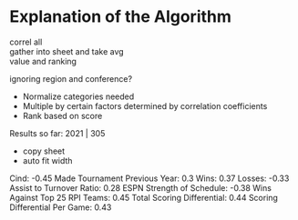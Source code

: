 # Explanation of the Algorithm
correl all  
gather into sheet and take avg  
value and ranking  

ignoring region and conference?

- Normalize categories needed
- Multiple by certain factors determined by correlation coefficients
- Rank based on score

Results so far: 2021 | 305

- copy sheet
- auto fit width

Cind: -0.45
Made Tournament Previous Year: 0.3
Wins: 0.37
Losses: -0.33
Assist to Turnover Ratio: 0.28
ESPN Strength of Schedule: -0.38
Wins Against Top 25 RPI Teams: 0.45
Total Scoring Differential: 0.44
Scoring Differential Per Game: 0.43
